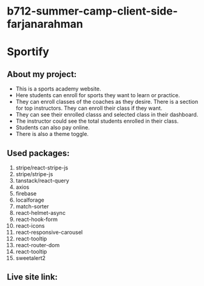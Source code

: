 # b712-summer-camp-client-side-farjanarahman

# Sportify

## About my project:
* This is a sports academy website.
* Here students can enroll for sports they want to learn or practice.
* They can enroll classes of the coaches as they desire. There is a section for top instructors. They can enroll their class if they want.
* They can see their enrolled classs and selected class in their dashboard.
* The instructor could see the total students enrolled in their class.
* Students can also pay online.
* There is also a theme toggle.

## Used packages:
1. stripe/react-stripe-js
2. stripe/stripe-js
3. tanstack/react-query
4. axios
5. firebase
6. localforage
7. match-sorter
8. react-helmet-async
9. react-hook-form
10. react-icons
11. react-responsive-carousel
12. react-tooltip
13. react-router-dom
14. react-tooltip
15. sweetalert2

## Live site link: 